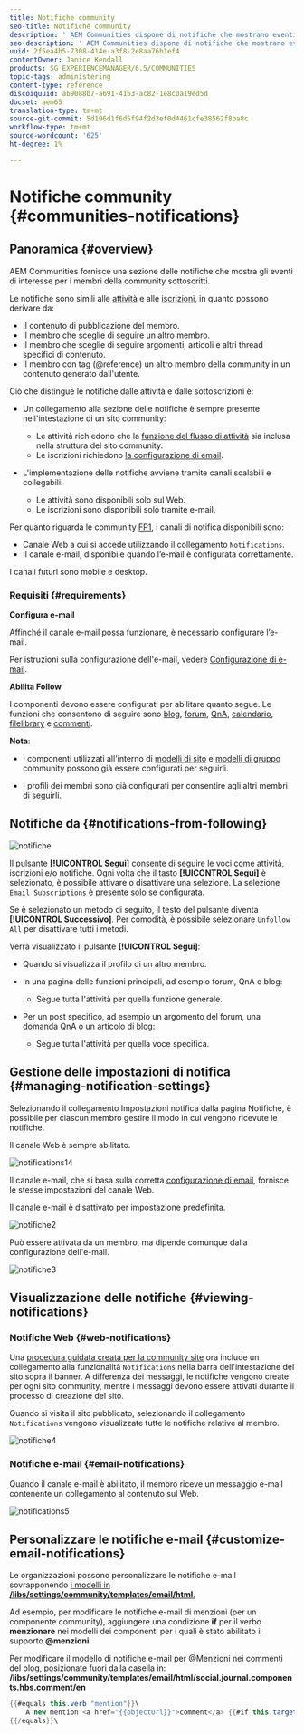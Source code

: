 ```yaml
---
title: Notifiche community
seo-title: Notifiche community
description: ' AEM Communities dispone di notifiche che mostrano eventi di interesse per il membro della community che ha effettuato l''accesso'
seo-description: ' AEM Communities dispone di notifiche che mostrano eventi di interesse per il membro della community che ha effettuato l''accesso'
uuid: 2f5ea4b5-7308-414e-a3f8-2e8aa76b1ef4
contentOwner: Janice Kendall
products: SG_EXPERIENCEMANAGER/6.5/COMMUNITIES
topic-tags: administering
content-type: reference
discoiquuid: ab9088b7-a691-4153-ac82-1e8c0a19ed5d
docset: aem65
translation-type: tm+mt
source-git-commit: 5d196d1f6d5f94f2d3ef0d4461cfe38562f8ba8c
workflow-type: tm+mt
source-wordcount: '625'
ht-degree: 1%

---
```



# Notifiche community {#communities-notifications}

## Panoramica {#overview}

 AEM Communities fornisce una sezione delle notifiche che mostra gli eventi di interesse per i membri della community sottoscritti.

Le notifiche sono simili alle [attività](/help/communities/essentials-activities.md) e alle [iscrizioni](/help/communities/subscriptions.md), in quanto possono derivare da:

* Il contenuto di pubblicazione del membro.
* Il membro che sceglie di seguire un altro membro.
* Il membro che sceglie di seguire argomenti, articoli e altri thread specifici di contenuto.
* Il membro con tag (@reference) un altro membro della community in un contenuto generato dall&#39;utente.

Ciò che distingue le notifiche dalle attività e dalle sottoscrizioni è:

* Un collegamento alla sezione delle notifiche è sempre presente nell&#39;intestazione di un sito community:

   * Le attività richiedono che la [funzione del flusso di attività](/help/communities/functions.md#activity-stream-function) sia inclusa nella struttura del sito community.
   * Le iscrizioni richiedono [la configurazione di email](/help/communities/email.md).

* L&#39;implementazione delle notifiche avviene tramite canali scalabili e collegabili:

   * Le attività sono disponibili solo sul Web.
   * Le iscrizioni sono disponibili solo tramite e-mail.

Per quanto riguarda le community [FP1](/help/communities/deploy-communities.md#latestfeaturepack), i canali di notifica disponibili sono:

* Canale Web a cui si accede utilizzando il collegamento `Notifications`.
* Il canale e-mail, disponibile quando l’e-mail è configurata correttamente.

I canali futuri sono mobile e desktop.

### Requisiti {#requirements}

**Configura e-mail**

Affinché il canale e-mail possa funzionare, è necessario configurare l’e-mail.

Per istruzioni sulla configurazione dell&#39;e-mail, vedere [Configurazione di e-mail](/help/communities/analytics.md).

**Abilita Follow**

I componenti devono essere configurati per abilitare quanto segue. Le funzioni che consentono di seguire sono [blog](/help/communities/blog-feature.md), [forum](/help/communities/forum.md), [QnA](/help/communities/working-with-qna.md), [calendario](/help/communities/calendar.md), [filelibrary](/help/communities/file-library.md) e [commenti](/help/communities/comments.md).

**Nota**:

* I componenti utilizzati all&#39;interno di [modelli di sito](/help/communities/sites.md) e [modelli di gruppo](/help/communities/tools-groups.md) community possono già essere configurati per seguirli.

* I profili dei membri sono già configurati per consentire agli altri membri di seguirli.

## Notifiche da {#notifications-from-following}

![notifiche](assets/notifications.png)

Il pulsante **[!UICONTROL Segui]** consente di seguire le voci come attività, iscrizioni e/o notifiche. Ogni volta che il tasto **[!UICONTROL Segui]** è selezionato, è possibile attivare o disattivare una selezione. La selezione `Email Subscriptions` è presente solo se configurata.

Se è selezionato un metodo di seguito, il testo del pulsante diventa **[!UICONTROL Successivo]**. Per comodità, è possibile selezionare `Unfollow All` per disattivare tutti i metodi.

Verrà visualizzato il pulsante **[!UICONTROL Segui]**:

* Quando si visualizza il profilo di un altro membro.
* In una pagina delle funzioni principali, ad esempio forum, QnA e blog:

   * Segue tutta l&#39;attività per quella funzione generale.

* Per un post specifico, ad esempio un argomento del forum, una domanda QnA o un articolo di blog:

   * Segue tutta l&#39;attività per quella voce specifica.

## Gestione delle impostazioni di notifica {#managing-notification-settings}

Selezionando il collegamento Impostazioni notifica dalla pagina Notifiche, è possibile per ciascun membro gestire il modo in cui vengono ricevute le notifiche.

Il canale Web è sempre abilitato.

![notifications14](assets/notifications1.png)

Il canale e-mail, che si basa sulla corretta [configurazione di email](/help/communities/email.md), fornisce le stesse impostazioni del canale Web.

Il canale e-mail è disattivato per impostazione predefinita.

![notifiche2](assets/notifications2.png)

Può essere attivata da un membro, ma dipende comunque dalla configurazione dell&#39;e-mail.

![notifiche3](assets/notifications3.png)

## Visualizzazione delle notifiche {#viewing-notifications}

### Notifiche Web {#web-notifications}

Una [procedura guidata creata per la community site](/help/communities/sites-console.md) ora include un collegamento alla funzionalità `Notifications` nella barra dell&#39;intestazione del sito sopra il banner. A differenza dei messaggi, le notifiche vengono create per ogni sito community, mentre i messaggi devono essere attivati durante il processo di creazione del sito.

Quando si visita il sito pubblicato, selezionando il collegamento `Notifications` vengono visualizzate tutte le notifiche relative al membro.

![notifiche4](assets/notifications4.png)

### Notifiche e-mail {#email-notifications}

Quando il canale e-mail è abilitato, il membro riceve un messaggio e-mail contenente un collegamento al contenuto sul Web.

![notifications5](assets/notifications5.png)

## Personalizzare le notifiche e-mail {#customize-email-notifications}

Le organizzazioni possono personalizzare le notifiche e-mail sovrapponendo [i modelli in **/libs/settings/community/templates/email/html**.](/help/communities/client-customize.md#overlays)

Ad esempio, per modificare le notifiche e-mail di menzioni (per un componente community), aggiungere una condizione **if** per il verbo **menzionare** nei modelli dei componenti per i quali è stato abilitato il supporto **@menzioni**.

Per modificare il modello di notifiche e-mail per @Menzioni nei commenti del blog, posizionate fuori dalla casella in: **/libs/settings/community/templates/email/html/social.journal.components.hbs.comment/en**

```java
{{#equals this.verb "mention"}}\
    A new mention <a href="{{objectUrl}}">comment</a> {{#if this.target.properties.[jcr:title]}}to the article "{{{target.displayName}}}" {{/if}}was added by {{{user.name}}} on {{dateUtil this.published format="EEE, d MMM yyyy HH:mm:ss z"}}.\n \
{{/equals}}\
```

